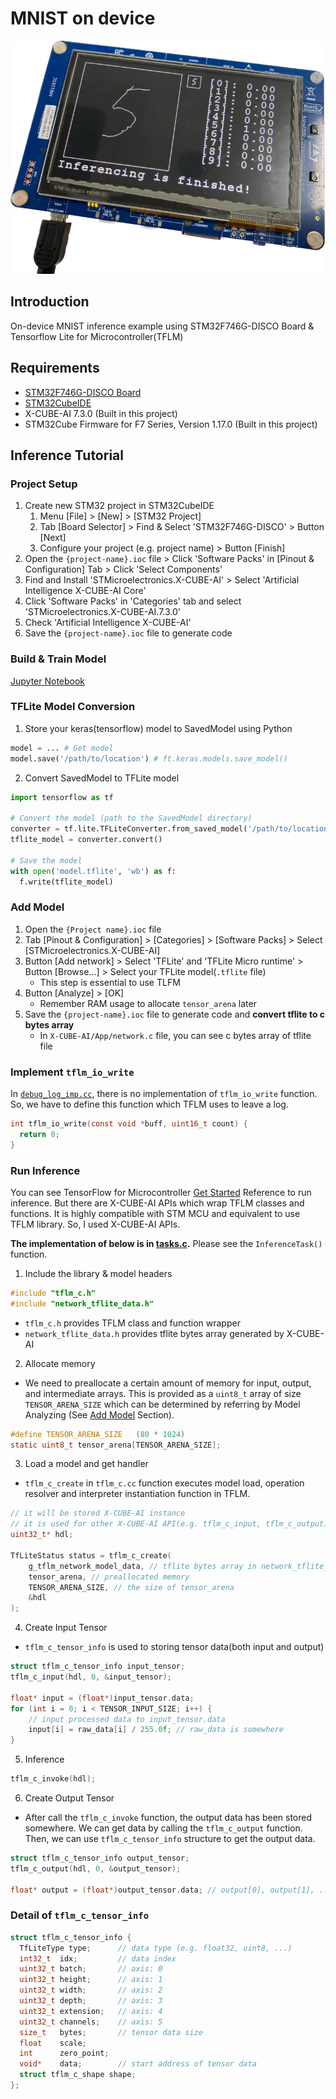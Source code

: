 # MNIST on device

![main-image](./Docs/Assets/main.png)

## Introduction
On-device MNIST inference example using STM32F746G-DISCO Board & Tensorflow Lite for Microcontroller(TFLM)

## Requirements
*  [STM32F746G-DISCO Board](https://www.st.com/en/evaluation-tools/32f746gdiscovery.html)
* [STM32CubeIDE](https://www.st.com/en/development-tools/stm32cubeide.html)
* X-CUBE-AI 7.3.0 (Built in this project)
* STM32Cube Firmware for F7 Series, Version 1.17.0 (Built in this project)

## Inference Tutorial

### Project Setup
1. Create new STM32 project in STM32CubeIDE
    1. Menu [File] > [New] > [STM32 Project]
    1. Tab [Board Selector] > Find & Select 'STM32F746G-DISCO' > Button [Next]
    1. Configure your project (e.g. project name) > Button [Finish]
1. Open the `{project-name}.ioc` file > Click 'Software Packs' in [Pinout & Configuration] Tab > Click 'Select Components'
1. Find and Install 'STMicroelectronics.X-CUBE-AI' > Select 'Artificial Intelligence X-CUBE-AI Core'
1. Click 'Software Packs' in 'Categories' tab and select 'STMicroelectronics.X-CUBE-AI.7.3.0'
1. Check 'Artificial Intelligence X-CUBE-AI'
1. Save the `{project-name}.ioc` file to generate code

### Build & Train Model
[Jupyter Notebook](./mnist-on-device.ipynb)

### TFLite Model Conversion
1. Store your keras(tensorflow) model to SavedModel using Python
```python
model = ... # Get model
model.save('/path/to/location') # ft.keras.models.save_model()
```
2. Convert SavedModel to TFLite model
```python
import tensorflow as tf

# Convert the model (path to the SavedModel directory)
converter = tf.lite.TFLiteConverter.from_saved_model('/path/to/location')
tflite_model = converter.convert()

# Save the model
with open('model.tflite', 'wb') as f:
  f.write(tflite_model)
```

### Add Model
1. Open the `{Project name}.ioc` file
2. Tab [Pinout & Configuration] > [Categories] > [Software Packs] > Select [STMicroelectronics.X-CUBE-AI]
3. Button [Add network] > Select 'TFLite' and 'TFLite Micro runtime' > Button [Browse...] > Select your TFLite model(`.tflite` file)
    * This step is essential to use TLFM
4. Button [Analyze] > [OK]
    * Remember RAM usage to allocate `tensor_arena` later
5. Save the `{project-name}.ioc` file to generate code and **convert tflite to c bytes array**
    * In `X-CUBE-AI/App/network.c` file, you can see c bytes array of tflite file

### Implement `tflm_io_write`
In [`debug_log_imp.cc`](./X-CUBE-AI/App/debug_log_imp.cc), there is no implementation of `tflm_io_write` function. So, we have to define this function which TFLM uses to leave a log.
```c
int tflm_io_write(const void *buff, uint16_t count) {
  return 0;
}
```

### Run Inference
You can see TensorFlow for Microcontroller [Get Started](https://www.tensorflow.org/lite/microcontrollers/get_started_low_level) Reference to run inference. But there are X-CUBE-AI APIs which wrap TFLM classes and functions. It is highly compatible with STM MCU and equivalent to use TFLM library. So, I used X-CUBE-AI APIs.

**The implementation of below is in [tasks.c](./Core/Src/tasks.c).** Please see the `InferenceTask()` function.

1.  Include the library & model headers
```c
#include "tflm_c.h"
#include "network_tflite_data.h"
```
* `tflm_c.h` provides TFLM class and function wrapper
* `network_tflite_data.h` provides tflite bytes array generated by X-CUBE-AI

2. Allocate memory
* We need to preallocate a certain amount of memory for input, output, and intermediate arrays. This is provided as a `uint8_t` array of size `TENSOR_ARENA_SIZE` which can be determined by referring by Model Analyzing (See [Add Model](#add-model) Section).
```c
#define TENSOR_ARENA_SIZE   (80 * 1024)
static uint8_t tensor_arena[TENSOR_ARENA_SIZE];
```

3. Load a model and get handler
* `tflm_c_create` in `tflm_c.cc` function executes model load, operation resolver and interpreter instantiation function in TFLM.
```c
// it will be stored X-CUBE-AI instance
// it is used for other X-CUBE-AI API(e.g. tflm_c_input, tflm_c_output)
uint32_t* hdl;

TfLiteStatus status = tflm_c_create(
    g_tflm_network_model_data, // tflite bytes array in network_tflite_data.h
    tensor_arena, // preallocated memory
    TENSOR_ARENA_SIZE, // the size of tensor_arena
    &hdl
);
```

4. Create Input Tensor
* `tflm_c_tensor_info` is used to storing tensor data(both input and output)
```c
struct tflm_c_tensor_info input_tensor;
tflm_c_input(hdl, 0, &input_tensor);

float* input = (float*)input_tensor.data;
for (int i = 0; i < TENSOR_INPUT_SIZE; i++) {
    // input processed data to input_tensor.data
    input[i] = raw_data[i] / 255.0f; // raw_data is somewhere
}
```

5. Inference
```c
tflm_c_invoke(hdl);
```

6. Create Output Tensor
* After call the `tflm_c_invoke` function, the output data has been stored somewhere. We can get data by calling the `tflm_c_output` function. Then, we can use `tflm_c_tensor_info` structure to get the output data.
```c
struct tflm_c_tensor_info output_tensor;
tflm_c_output(hdl, 0, &output_tensor);

float* output = (float*)output_tensor.data; // output[0], output[1], ..., output[9]
```

### Detail of `tflm_c_tensor_info`
```c
struct tflm_c_tensor_info {
  TfLiteType type;      // data type (e.g. float32, uint8, ...)
  int32_t  idx;         // data index
  uint32_t batch;       // axis: 0
  uint32_t height;      // axis: 1
  uint32_t width;       // axis: 2
  uint32_t depth;       // axis: 3
  uint32_t extension;   // axis: 4
  uint32_t channels;    // axis: 5
  size_t   bytes;       // tensor data size
  float    scale;
  int      zero_point;
  void*    data;        // start address of tensor data
  struct tflm_c_shape shape;
};
```